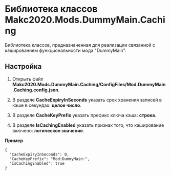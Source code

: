 # Библиотека классов Makc2020.Mods.DummyMain.Caching

Библиотека классов, предназначенная для реализации связанной с кэшированием
функциональности мода "DummyMain".

## Настройка

1. Открыть файл **Makc2020.Mods.DummyMain.Caching/ConfigFiles/Mod.DummyMain.Caching.config.json**.

2. В разделе **CacheExpiryInSeconds** указать срок хранения записей в кэше в секундах:
**целое число**.

3. В разделе **CacheKeyPrefix** указать префикс ключа кэша:
**строка**.

4. В разделе **IsCachingEnabled** указать признак того, что кэширование вкючено:
**логическое значение**.

**Пример**

    {
      "CacheExpiryInSeconds": 0,
      "CacheKeyPrefix": "Mod:DummyMain:",
      "IsCachingEnabled": true
    }
